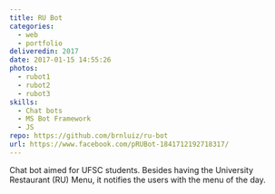 ```yaml
---
title: RU Bot
categories:
  - web
  - portfolio
deliveredin: 2017
date: 2017-01-15 14:55:26
photos:
  - rubot1
  - rubot2
  - rubot3
skills:
  - Chat bots
  - MS Bot Framework
  - JS
repo: https://github.com/brnluiz/ru-bot
url: https://www.facebook.com/pRUBot-1841712192718317/
---
```

Chat bot aimed for UFSC students. Besides having the University Restaurant (RU) Menu, it notifies the users with the menu of the day.
